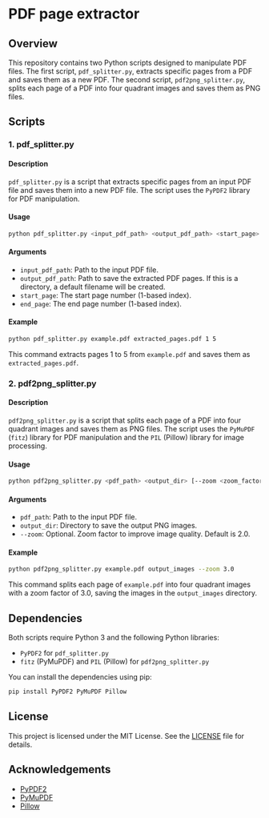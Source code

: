 #  PDF page extractor

## Overview

This repository contains two Python scripts designed to manipulate PDF files. The first script, `pdf_splitter.py`, extracts specific pages from a PDF and saves them as a new PDF. The second script, `pdf2png_splitter.py`, splits each page of a PDF into four quadrant images and saves them as PNG files.

## Scripts

### 1. pdf_splitter.py

#### Description

`pdf_splitter.py` is a script that extracts specific pages from an input PDF file and saves them into a new PDF file. The script uses the `PyPDF2` library for PDF manipulation.

#### Usage

```sh
python pdf_splitter.py <input_pdf_path> <output_pdf_path> <start_page> <end_page>
```

#### Arguments

- `input_pdf_path`: Path to the input PDF file.
- `output_pdf_path`: Path to save the extracted PDF pages. If this is a directory, a default filename will be created.
- `start_page`: The start page number (1-based index).
- `end_page`: The end page number (1-based index).

#### Example

```sh
python pdf_splitter.py example.pdf extracted_pages.pdf 1 5
```

This command extracts pages 1 to 5 from `example.pdf` and saves them as `extracted_pages.pdf`.

### 2. pdf2png_splitter.py

#### Description

`pdf2png_splitter.py` is a script that splits each page of a PDF into four quadrant images and saves them as PNG files. The script uses the `PyMuPDF` (`fitz`) library for PDF manipulation and the `PIL` (Pillow) library for image processing.

#### Usage

```sh
python pdf2png_splitter.py <pdf_path> <output_dir> [--zoom <zoom_factor>]
```

#### Arguments

- `pdf_path`: Path to the input PDF file.
- `output_dir`: Directory to save the output PNG images.
- `--zoom`: Optional. Zoom factor to improve image quality. Default is 2.0.

#### Example

```sh
python pdf2png_splitter.py example.pdf output_images --zoom 3.0
```

This command splits each page of `example.pdf` into four quadrant images with a zoom factor of 3.0, saving the images in the `output_images` directory.

## Dependencies

Both scripts require Python 3 and the following Python libraries:

- `PyPDF2` for `pdf_splitter.py`
- `fitz` (PyMuPDF) and `PIL` (Pillow) for `pdf2png_splitter.py`

You can install the dependencies using pip:

```sh
pip install PyPDF2 PyMuPDF Pillow
```

## License

This project is licensed under the MIT License. See the [LICENSE](LICENSE) file for details.

## Acknowledgements

- [PyPDF2](https://github.com/mstamy2/PyPDF2)
- [PyMuPDF](https://pymupdf.readthedocs.io/en/latest/)
- [Pillow](https://python-pillow.org/)

